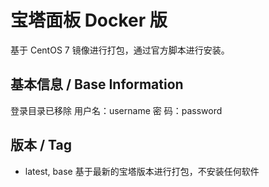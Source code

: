 # 宝塔面板 Docker 版

基于 CentOS 7 镜像进行打包，通过官方脚本进行安装。

## 基本信息 / Base Information

登录目录已移除
用户名：username
密 码：password

## 版本 / Tag

- latest, base 基于最新的宝塔版本进行打包，不安装任何软件
